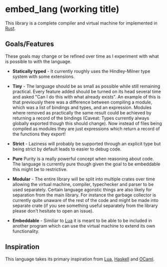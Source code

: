 # embed_lang (working title)

This library is a complete compiler and virtual machine for implemented in [Rust][Rust].

## Goals/Features
These goals may change or be refined over time as I experiment with what is possible to with the language.

* **Statically typed** - It currently roughly uses the Hindley-Milner type system with some extensions.

* **Tiny** - The language should be as small as possible while still remaining practical. Every feature added should be turned on its head several time and asked "Can I do this with what already exists". An example of this is that previously there was a difference between compiling a module, which was a list of bindings and types, and an expression. Modules where removed as practically the same result could be achieved by returning a record of the bindings (Caveat: Types currently always globally exported though this should change). Now instead of files being compiled as modules they are just expressions which return a record of the functions they export!

* **Strict** - Laziness will probably be supported through an explicit type but being strict by default leads to easier to debug code.

* **Pure** Purity is a really powerful concept when reasoning about code. The language is currently pure though given the goal to be embeddable this might be to restrictive.

* **Modular** - The entire library will be split into multiple crates over time allowing the virtual machine, compiler, typechecker and parser to be used separately. Certain language agonstic things are also likely for separation from the main library. For instance the garbage collector is currently quite unaware of the rest of the code and might be made into separate crate (if you see something useful separately from the library please don't hesitate to open an issue).

* **Embeddable** - Similiar to [Lua][Lua] it is meant to be able to be included in another program which can use the virtual machine to extend its own functionality.


## Inspiration

This language takes its primary inspiration from [Lua][Lua], [Haskell][Haskell] and [OCaml][OCaml].

[Lua]: www.lua.org
[Haskell]: www.haskell.org
[OCaml]: www.ocamlorg
[Rust]: www.rust-lang.org
